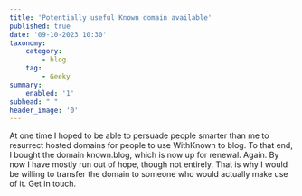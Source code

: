 ```yaml
---
title: 'Potentially useful Known domain available'
published: true
date: '09-10-2023 10:30'
taxonomy:
    category:
        - blog
    tag:
        - Geeky
summary:
    enabled: '1'
subhead: " "
header_image: '0'
---
```


At one time I hoped to be able to persuade people smarter than me to resurrect hosted domains for people to use WithKnown to blog. To that end, I bought the domain known.blog, which is now up for renewal. Again. By now I have mostly run out of hope, though not entirely. That is why I would be willing to transfer the domain to someone who would actually make use of it. Get in touch.
